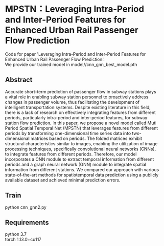 # MPSTN：Leveraging Intra-Period and Inter-Period Features for Enhanced Urban Rail Passenger Flow Prediction
Code for paper 'Leveraging Intra-Period and Inter-Period Features for Enhanced Urban Rail Passenger Flow Prediction'.<br /> 
We provide our trained model in model//cnn_gnn_best_model.pth 
## Abstract
Accurate short-term prediction of passenger flow in subway stations plays a vital role in enabling subway station personnel to proactively address changes in passenger volume, thus facilitating the development of intelligent transportation systems. Despite existing literature in this field, there is a lack of research on effectively integrating features from different periods, particularly intra-period and inter-period features, for subway station flow prediction. In this paper, we propose a novel model called Muti Period Spatial Temporal Net (MPSTN) that leverages features from different periods by transforming one-dimensional time series data into two-dimensional matrices based on periods. The folded matrices exhibit structural characteristics similar to images, enabling the utilization of image processing techniques, specifically convolutional neural networks (CNNs), to integrate features from different periods. Therefore, our model incorporates a CNN module to extract temporal information from different periods and a graph neural network (GNN) module to integrate spatial information from different stations. We compared our approach with various state-of-the-art methods for spatiotemporal data prediction using a publicly available dataset and achieved minimal prediction errors.

## Train

python cnn_gnn2.py

## Requirements
python 3.7 <br />
torch  1.13.0+cu117
